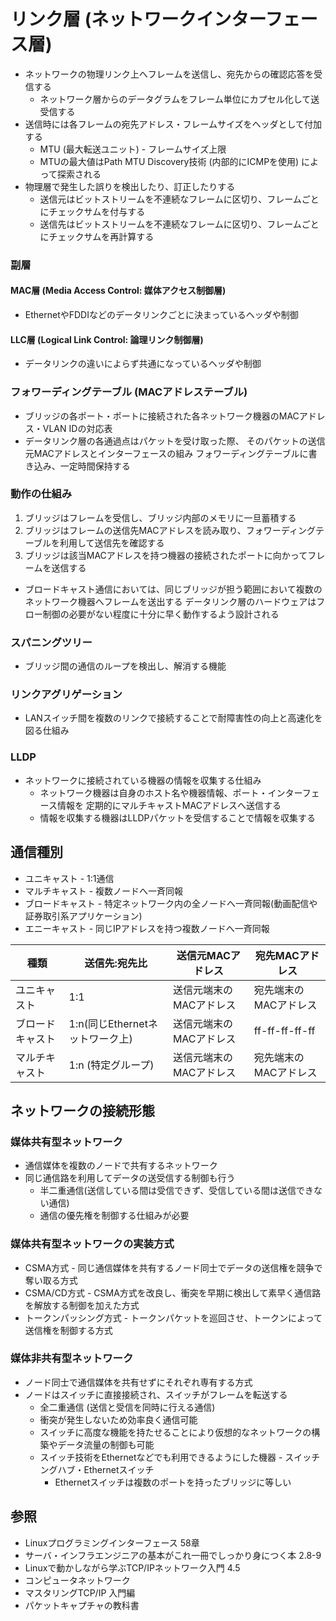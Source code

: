 # リンク層 (ネットワークインターフェース層)
- ネットワークの物理リンク上へフレームを送信し、宛先からの確認応答を受信する
  - ネットワーク層からのデータグラムをフレーム単位にカプセル化して送受信する
- 送信時には各フレームの宛先アドレス・フレームサイズをヘッダとして付加する
  - MTU (最大転送ユニット) - フレームサイズ上限
  - MTUの最大値はPath MTU Discovery技術 (内部的にICMPを使用) によって探索される
- 物理層で発生した誤りを検出したり、訂正したりする
  - 送信元はビットストリームを不連続なフレームに区切り、フレームごとにチェックサムを付与する
  - 送信先はビットストリームを不連続なフレームに区切り、フレームごとにチェックサムを再計算する

### 副層
#### MAC層 (Media Access Control: 媒体アクセス制御層)
- EthernetやFDDIなどのデータリンクごとに決まっているヘッダや制御

#### LLC層 (Logical Link Control: 論理リンク制御層)
- データリンクの違いによらず共通になっているヘッダや制御

### フォワーディングテーブル (MACアドレステーブル)
- ブリッジの各ポート・ポートに接続された各ネットワーク機器のMACアドレス・VLAN IDの対応表
- データリンク層の各通過点はパケットを受け取った際、
  そのパケットの送信元MACアドレスとインターフェースの組み
  フォワーディングテーブルに書き込み、一定時間保持する

### 動作の仕組み
1. ブリッジはフレームを受信し、ブリッジ内部のメモリに一旦蓄積する
2. ブリッジはフレームの送信先MACアドレスを読み取り、フォワーディングテーブルを利用して送信先を確認する
3. ブリッジは該当MACアドレスを持つ機器の接続されたポートに向かってフレームを送信する
- ブロードキャスト通信においては、同じブリッジが担う範囲において複数のネットワーク機器へフレームを送出する
  データリンク層のハードウェアはフロー制御の必要がない程度に十分に早く動作するよう設計される

### スパニングツリー
- ブリッジ間の通信のループを検出し、解消する機能

### リンクアグリゲーション
- LANスイッチ間を複数のリンクで接続することで耐障害性の向上と高速化を図る仕組み

### LLDP
- ネットワークに接続されている機器の情報を収集する仕組み
  - ネットワーク機器は自身のホスト名や機器情報、ポート・インターフェース情報を
    定期的にマルチキャストMACアドレスへ送信する
  - 情報を収集する機器はLLDPパケットを受信することで情報を収集する

## 通信種別
- ユニキャスト - 1:1通信
- マルチキャスト - 複数ノードへ一斉同報
- ブロードキャスト - 特定ネットワーク内の全ノードへ一斉同報(動画配信や証券取引系アプリケーション)
- エニーキャスト - 同じIPアドレスを持つ複数ノードへ一斉同報

| 種類             | 送信先:宛先比                   | 送信元MACアドレス       | 宛先MACアドレス       |
| -                | -                               | -                       | -                     |
| ユニキャスト     | 1:1                             | 送信元端末のMACアドレス | 宛先端末のMACアドレス |
| ブロードキャスト | 1:n(同じEthernetネットワーク上) | 送信元端末のMACアドレス | ff-ff-ff-ff-ff        |
| マルチキャスト   | 1:n (特定グループ)              | 送信元端末のMACアドレス | 宛先端末のMACアドレス |

## ネットワークの接続形態
### 媒体共有型ネットワーク
- 通信媒体を複数のノードで共有するネットワーク
- 同じ通信路を利用してデータの送受信する制御も行う
  - 半二重通信(送信している間は受信できず、受信している間は送信できない通信)
  - 通信の優先権を制御する仕組みが必要

### 媒体共有型ネットワークの実装方式
- CSMA方式 - 同じ通信媒体を共有するノード同士でデータの送信権を競争で奪い取る方式
- CSMA/CD方式 - CSMA方式を改良し、衝突を早期に検出して素早く通信路を解放する制御を加えた方式
- トークンパッシング方式 - トークンパケットを巡回させ、トークンによって送信権を制御する方式

### 媒体非共有型ネットワーク
- ノード同士で通信媒体を共有せずにそれぞれ専有する方式
- ノードはスイッチに直接接続され、スイッチがフレームを転送する
  - 全二重通信 (送信と受信を同時に行える通信)
  - 衝突が発生しないため効率良く通信可能
  - スイッチに高度な機能を持たせることにより仮想的なネットワークの構築やデータ流量の制御も可能
  - スイッチ技術をEthernetなどでも利用できるようにした機器 - スイッチングハブ・Ethernetスイッチ
    - Ethernetスイッチは複数のポートを持ったブリッジに等しい

## 参照
- Linuxプログラミングインターフェース 58章
- サーバ・インフラエンジニアの基本がこれ一冊でしっかり身につく本 2.8-9
- Linuxで動かしながら学ぶTCP/IPネットワーク入門 4.5
- コンピュータネットワーク
- マスタリングTCP/IP 入門編
- パケットキャプチャの教科書
